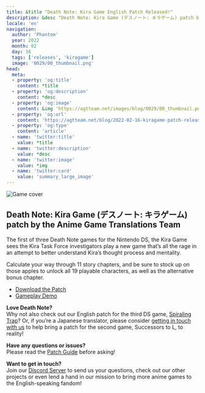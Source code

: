 ```yaml
---
title: &title "Death Note: Kira Game English Patch Released!"
description: &desc "Death Note: Kira Game (デスノート: キラゲーム) patch by the Anime Game Translations Team"
locale: 'en'
navigation:
  author: 'Phantom'
  year: 2022
  month: 02
  day: 16
  tags: ['releases', 'kiragame']
  image: '0029/00_thumbnail.png'
head:
  meta:
  - property: 'og:title'
    content: *title
  - property: 'og:description'
    content: *desc
  - property: 'og:image'
    content: &img 'https://agtteam.net/images/blog/0029/00_thumbnail.png'
  - property: 'og:url'
    content: 'https://agtteam.net/blog/2022-02-16-kiragame-patch-release'
  - property: 'og:type'
    content: 'article'
  - name: 'twitter:title'
    value: *title
  - name: 'twitter:description'
    value: *desc
  - name: 'twitter:image'
    value: *img
  - name: 'twitter:card'
    value: 'summary_large_image'
---
```


![Game cover](/images/blog/0029/676282663687028736_0.png)

## Death Note: Kira Game (デスノート: キラゲーム) patch by the Anime Game Translations Team

The first of three Death Note games for the Nintendo DS, the Kira Game sees the Kira Task Force investigators play a new game that’s all the rage in an attempt to better understand Kira’s thought process and mentality.

Calculate your way through 11 story chapters, and be sure to stock up on those apples to unlock all 19 playable characters, as well as the alternative bonus chapter.

*   [Download the Patch](/kiragame)
*   [Gameplay Demo](https://youtu.be/7sQBvrVN7Pk)

**Love Death Note?**  
Why not also check out our English patch for the third DS game, [Spiraling Trap](/prologue)? Or, if you’re a Japanese translator, please consider [getting in touch with us](https://discord.gg/UUF7Zbm) to help bring a patch for the second game, Successors to L, to reality!

**Have any questions or issues?**  
Please read the [Patch Guide](/kiragame/guide/nds) before asking!

**Want to get in touch?**  
Join our [Discord Server](https://discord.gg/UUF7Zbm) to send us your questions, check out our other projects or even lend a hand in our mission to bring more anime games to the English-speaking fandom!
